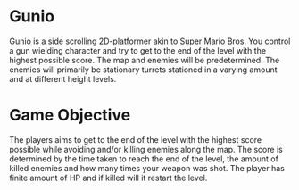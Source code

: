 # Gunio

Gunio is a side scrolling 2D-platformer akin to Super Mario Bros. You control a gun wielding
character and try to get to the end of the level with the highest possible score. The map and
enemies will be predetermined. The enemies will primarily be stationary turrets stationed in a
varying amount and at different height levels.

# Game Objective
The players aims to get to the end of the level with the highest score possible while avoiding
and/or killing enemies along the map. The score is determined by the time taken to reach the
end of the level, the amount of killed enemies and how many times your weapon was shot.
The player has finite amount of HP and if killed will it restart the level.
